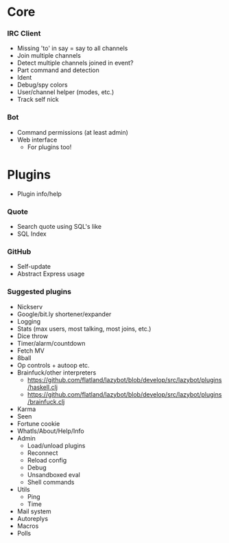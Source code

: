 # Core

### IRC Client

- Missing 'to' in say = say to all channels
- Join multiple channels
- Detect multiple channels joined in event?
- Part command and detection
- Ident
- Debug/spy colors
- User/channel helper (modes, etc.)
- Track self nick

### Bot

- Command permissions (at least admin)
- Web interface
   - For plugins too!

# Plugins

- Plugin info/help

### Quote

- Search quote using SQL's like
- SQL Index

### GitHub

- Self-update
- Abstract Express usage

### Suggested plugins

- Nickserv
- Google/bit.ly shortener/expander
- Logging
- Stats (max users, most talking, most joins, etc.)
- Dice throw
- Timer/alarm/countdown
- Fetch MV
- 8ball
- Op controls + autoop etc.
- Brainfuck/other interpreters
   - https://github.com/flatland/lazybot/blob/develop/src/lazybot/plugins/haskell.clj
   - https://github.com/flatland/lazybot/blob/develop/src/lazybot/plugins/brainfuck.clj
- Karma
- Seen
- Fortune cookie
- WhatIs/About/Help/Info
- Admin
   - Load/unload plugins
   - Reconnect
   - Reload config
   - Debug
   - Unsandboxed eval
   - Shell commands
- Utils
   - Ping
   - Time
- Mail system
- Autoreplys
- Macros
- Polls
